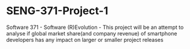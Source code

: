 # SENG-371-Project-1
Software 371 - Software (R)Evolution - This project will be an attempt to analyse if global market share(and company revenue) of smartphone developers has any impact on larger or smaller project releases
